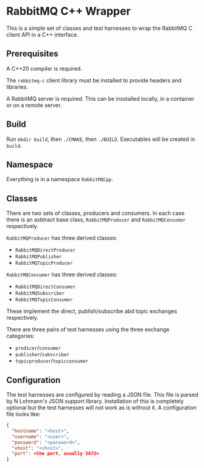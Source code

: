 # RabbitMQ C++ Wrapper

This is a simple set of classes and test harnesses to wrap the RabbitMQ C client API in a C++ interface.

## Prerequisites

A C++20 compiler is required.

The `rabbitmq-c` client library must be installed to provide headers and libraries.

A RabbitMQ server is required. This can be insstalled locally, in a container or on a remote server.

## Build

Run `mkdir build`, then `./CMAKE`, then `./BUILD`. Executables will be created in `build`.

## Namespace

Everything is in a namespace `RabbitMQCpp`.

## Classes

There are two sets of classes, producers and consumers. In each case there is an asbtract base class, `RabbitMQProducer` and `RabbitMQConsumer` respectively.

`RabbitMQProducer` has three derived classes:

- `RabbitMQDirectProducer`
- `RabbitMQPublisher`
- `RabbitMQTopicProducer`

`RabbitMQConsumer` has three derived classes:

- `RabbitMQDirectConsumer`
- `RabbitMQSubscriber`
- `RabbitMQTopicConsumer`

These implement the direct, publish/subscribe abd topic exchanges respectively.

There are three pairs of test harnesses using the three exchange categories:

- `prodicer`/`consumer`
- `publisher`/`subscriber`
- `topicproducer`/`topicconsumer`

## Configuration

The test harnesses are configured by reading a JSON file. This file is parsed by N Lohmann's JSON support library. Installation of this is completely optional but the test harnesses will not work as is without it. A configuration file looks like:

```json
{
  "hostname": "<host>",
  "username": "<user>",
  "password": "<password>",
  "vhost": "<vhost>",
  "port": <the port, usually 5672>
}
```
